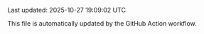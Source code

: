 Last updated: 2025-10-27 19:09:02 UTC

This file is automatically updated by the GitHub Action workflow.
